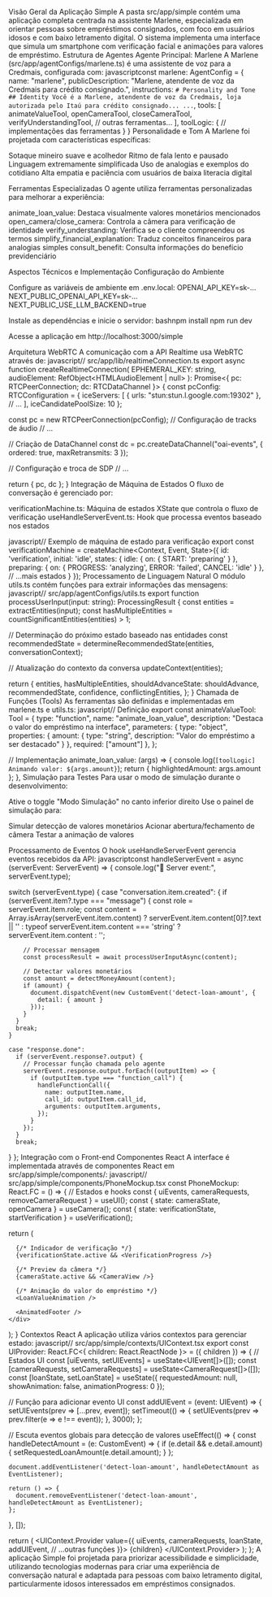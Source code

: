 Visão Geral da Aplicação Simple
A pasta src/app/simple contém uma aplicação completa centrada na assistente Marlene, especializada em orientar pessoas sobre empréstimos consignados, com foco em usuários idosos e com baixo letramento digital. O sistema implementa uma interface que simula um smartphone com verificação facial e animações para valores de empréstimo.
Estrutura de Agentes
Agente Principal: Marlene
A Marlene (src/app/agentConfigs/marlene.ts) é uma assistente de voz para a Credmais, configurada com:
javascriptconst marlene: AgentConfig = {
  name: "marlene",
  publicDescription: "Marlene, atendente de voz da Credmais para crédito consignado.",
  instructions: `
    # Personality and Tone
    ## Identity
    Você é a Marlene, atendente de voz da Credmais, loja autorizada pelo Itaú para crédito consignado...
    ...
  `,
  tools: [
    animateValueTool,
    openCameraTool,
    closeCameraTool,
    verifyUnderstandingTool,
    // outras ferramentas...
  ],
  toolLogic: {
    // implementações das ferramentas
  }
}
Personalidade e Tom
A Marlene foi projetada com características específicas:

Sotaque mineiro suave e acolhedor
Ritmo de fala lento e pausado
Linguagem extremamente simplificada
Uso de analogias e exemplos do cotidiano
Alta empatia e paciência com usuários de baixa literacia digital

Ferramentas Especializadas
O agente utiliza ferramentas personalizadas para melhorar a experiência:

animate_loan_value: Destaca visualmente valores monetários mencionados
open_camera/close_camera: Controla a câmera para verificação de identidade
verify_understanding: Verifica se o cliente compreendeu os termos
simplify_financial_explanation: Traduz conceitos financeiros para analogias simples
consult_benefit: Consulta informações do benefício previdenciário

Aspectos Técnicos e Implementação
Configuração do Ambiente

Configure as variáveis de ambiente em .env.local:
OPENAI_API_KEY=sk-...
NEXT_PUBLIC_OPENAI_API_KEY=sk-...
NEXT_PUBLIC_USE_LLM_BACKEND=true

Instale as dependências e inicie o servidor:
bashnpm install
npm run dev

Acesse a aplicação em http://localhost:3000/simple

Arquitetura WebRTC
A comunicação com a API Realtime usa WebRTC através de:
javascript// src/app/lib/realtimeConnection.ts
export async function createRealtimeConnection(
  EPHEMERAL_KEY: string,
  audioElement: RefObject<HTMLAudioElement | null>
): Promise<{ pc: RTCPeerConnection; dc: RTCDataChannel }> {
  const pcConfig: RTCConfiguration = {
    iceServers: [
      { urls: "stun:stun.l.google.com:19302" },
      // ...
    ],
    iceCandidatePoolSize: 10
  };
  
  const pc = new RTCPeerConnection(pcConfig);
  // Configuração de tracks de áudio
  // ...
  
  // Criação de DataChannel
  const dc = pc.createDataChannel("oai-events", {
    ordered: true,
    maxRetransmits: 3
  });
  
  // Configuração e troca de SDP
  // ...
  
  return { pc, dc };
}
Integração de Máquina de Estados
O fluxo de conversação é gerenciado por:

verificationMachine.ts: Máquina de estados XState que controla o fluxo de verificação
useHandleServerEvent.ts: Hook que processa eventos baseado nos estados

javascript// Exemplo de máquina de estado para verificação
export const verificationMachine = createMachine<Context, Event, State>({
  id: 'verification',
  initial: 'idle',
  states: {
    idle: {
      on: { START: 'preparing' }
    },
    preparing: {
      on: { 
        PROGRESS: 'analyzing',
        ERROR: 'failed',
        CANCEL: 'idle'
      }
    },
    // ...mais estados
  }
});
Processamento de Linguagem Natural
O módulo utils.ts contém funções para extrair informações das mensagens:
javascript// src/app/agentConfigs/utils.ts
export function processUserInput(input: string): ProcessingResult {
  const entities = extractEntities(input);
  const hasMultipleEntities = countSignificantEntities(entities) > 1;
  
  // Determinação do próximo estado baseado nas entidades
  const recommendedState = determineRecommendedState(entities, conversationContext);
  
  // Atualização do contexto da conversa
  updateContext(entities);
  
  return {
    entities,
    hasMultipleEntities,
    shouldAdvanceState: shouldAdvance,
    recommendedState,
    confidence,
    conflictingEntities,
  };
}
Chamada de Funções (Tools)
As ferramentas são definidas e implementadas em marlene.ts e utils.ts:
javascript// Definição
export const animateValueTool: Tool = {
  type: "function",
  name: "animate_loan_value",
  description: "Destaca o valor do empréstimo na interface",
  parameters: { 
    type: "object",
    properties: {
      amount: {
        type: "string",
        description: "Valor do empréstimo a ser destacado"
      }
    },
    required: ["amount"] 
  },
};

// Implementação
animate_loan_value: (args) => {
  console.log(`[toolLogic] Animando valor: ${args.amount}`);
  return { highlightedAmount: args.amount };
},
Simulação para Testes
Para usar o modo de simulação durante o desenvolvimento:

Ative o toggle "Modo Simulação" no canto inferior direito
Use o painel de simulação para:

Simular detecção de valores monetários
Acionar abertura/fechamento de câmera
Testar a animação de valores



Processamento de Eventos
O hook useHandleServerEvent gerencia eventos recebidos da API:
javascriptconst handleServerEvent = async (serverEvent: ServerEvent) => {
  console.log("📡 Server event:", serverEvent.type);
  
  switch (serverEvent.type) {
    case "conversation.item.created": {
      if (serverEvent.item?.type === "message") {
        const role = serverEvent.item.role;
        const content = Array.isArray(serverEvent.item.content) 
          ? serverEvent.item.content[0]?.text || '' 
          : typeof serverEvent.item.content === 'string' 
            ? serverEvent.item.content 
            : '';
        
        // Processar mensagem
        const processResult = await processUserInputAsync(content);
        
        // Detectar valores monetários
        const amount = detectMoneyAmount(content);
        if (amount) {
          document.dispatchEvent(new CustomEvent('detect-loan-amount', {
            detail: { amount }
          }));
        }
      }
      break;
    }
    
    case "response.done":
      if (serverEvent.response?.output) {
        // Processar função chamada pelo agente
        serverEvent.response.output.forEach((outputItem) => {
          if (outputItem.type === "function_call") {
            handleFunctionCall({
              name: outputItem.name,
              call_id: outputItem.call_id,
              arguments: outputItem.arguments,
            });
          }
        });
      }
      break;
  }
};
Integração com o Front-end
Componentes React
A interface é implementada através de componentes React em src/app/simple/components/:
javascript// src/app/simple/components/PhoneMockup.tsx
const PhoneMockup: React.FC = () => {
  // Estados e hooks
  const { uiEvents, cameraRequests, removeCameraRequest } = useUI();
  const { state: cameraState, openCamera } = useCamera();
  const { state: verificationState, startVerification } = useVerification();
  
  return (
    <div className="phone-mockup">
      <StatusBar />
      <BrowserNavbar />
      
      {/* Indicador de verificação */}
      {verificationState.active && <VerificationProgress />}
      
      {/* Preview da câmera */}
      {cameraState.active && <CameraView />}
      
      {/* Animação do valor do empréstimo */}
      <LoanValueAnimation />
      
      <AnimatedFooter />
    </div>
  );
}
Contextos React
A aplicação utiliza vários contextos para gerenciar estado:
javascript// src/app/simple/contexts/UIContext.tsx
export const UIProvider: React.FC<{ children: React.ReactNode }> = ({ children }) => {
  // Estados UI
  const [uiEvents, setUIEvents] = useState<UIEvent[]>([]);
  const [cameraRequests, setCameraRequests] = useState<CameraRequest[]>([]);
  const [loanState, setLoanState] = useState<LoanState>({
    requestedAmount: null,
    showAnimation: false,
    animationProgress: 0
  });
  
  // Função para adicionar evento UI
  const addUIEvent = (event: UIEvent) => {
    setUIEvents(prev => [...prev, event]);
    setTimeout(() => {
      setUIEvents(prev => prev.filter(e => e !== event));
    }, 3000);
  };
  
  // Escuta eventos globais para detecção de valores
  useEffect(() => {
    const handleDetectAmount = (e: CustomEvent) => {
      if (e.detail && e.detail.amount) {
        setRequestedLoanAmount(e.detail.amount);
      }
    };
    
    document.addEventListener('detect-loan-amount', handleDetectAmount as EventListener);
    
    return () => {
      document.removeEventListener('detect-loan-amount', handleDetectAmount as EventListener);
    };
  }, []);
  
  return (
    <UIContext.Provider value={{
      uiEvents,
      cameraRequests,
      loanState,
      addUIEvent,
      // ...outras funções
    }}>
      {children}
    </UIContext.Provider>
  );
};
A aplicação Simple foi projetada para priorizar acessibilidade e simplicidade, utilizando tecnologias modernas para criar uma experiência de conversação natural e adaptada para pessoas com baixo letramento digital, particularmente idosos interessados em empréstimos consignados.
